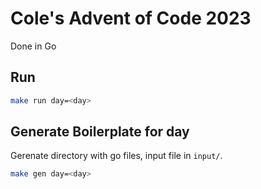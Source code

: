 # Cole's Advent of Code 2023

Done in Go

## Run

```sh
make run day=<day>
```

## Generate Boilerplate for day

Gerenate directory with go files, input file in `input/`.

```sh
make gen day=<day>
```
